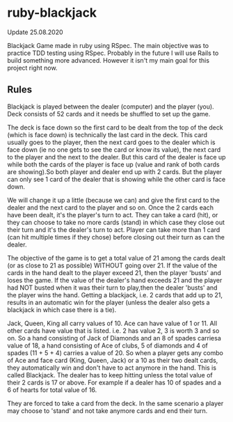 # ruby-blackjack

Update 25.08.2020

Blackjack Game made in ruby using RSpec. The main objective was to practice TDD testing using RSpec. 
Probably in the future I will use Rails to build something more advanced. However it isn't my main goal for this project right now.

## Rules

Blackjack is played between the dealer (computer) and the player (you). Deck consists of 52 cards and it needs be shuffled to set up the game.

The deck is face down so the first card to be dealt from the top of the deck (which is face down) is technically the last card in the deck. 
This card usually goes to the player, then the next card goes to the dealer which is face down (ie no one gets to see the card or know its value), 
the next card to the player and the next to the dealer. But this card of the dealer is face up while both the cards of the player is face up 
(value and rank of both cards are showing).So both player and dealer end up with 2 cards. But the player can only see 1 card of 
the dealer that is showing while the other card is face down.

We will change it up a little (because we can) and give the first card to the dealer and the next card to the player and so on. Once the 2 cards each have been dealt, it's the player's turn to act. They can take a card (hit), or they can choose 
to take no more cards (stand) in which case they close out their turn and it's the dealer's turn to act. Player can take more than 1 card 
(can hit multiple times if they chose) before closing out their turn as can the dealer. 

The objective of the game is to get a total value of 21 among the cards dealt (or as close to 21 as possible) WITHOUT going over 21.
If the value of the cards in the hand dealt to the player exceed 21, then the player 'busts' and loses the game. If the value of the dealer's hand exceeds 21
and the player had NOT busted when it was their turn to play,then the dealer 'busts' and the player wins the hand. Getting a blackjack, i.e. 2 cards 
that add up to 21, results in an automatic win for the player (unless the dealer also gets a blackjack in which case there is a tie). 

Jack, Queen, King all carry values of 10. Ace can have value of 1 or 11. All other cards have value that is listed. i.e. 2 has value 2, 3 is worth 3 and so on. 
So a hand consisting of Jack of Diamonds and an 8 of spades carriesa value of 18, a hand consisting of Ace of clubs, 5 of diamonds and 4 of spades (11 + 5 + 4) 
carries a value of 20. So when a player gets any combo of Ace and face card (King, Queen, Jack) or a 10 as their two dealt cards, 
they automatically win and don't have to act anymore in the hand. This is called Blackjack. The dealer has to keep hitting unless the total 
value of their 2 cards is 17 or above. For example if a dealer has 10 of spades and a 6 of hearts for total value of 16. 

They are forced to take a card from the deck. In the same scenario a player may choose to 'stand' and not take anymore cards and end their turn.
